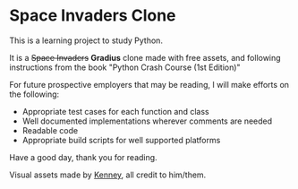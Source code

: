 # Space Invaders Clone

This is a learning project to study Python.

It is a ~~Space Invaders~~ **Gradius** clone made with free assets, and following instructions from the book "Python Crash Course (1st Edition)"

For future prospective employers that may be reading, I will make efforts on the following:
- Appropriate test cases for each function and class
- Well documented implementations wherever comments are needed
- Readable code
- Appropriate build scripts for well supported platforms

Have a good day, thank you for reading.

Visual assets made by [Kenney](https://kenney.nl/), all credit to him/them.

